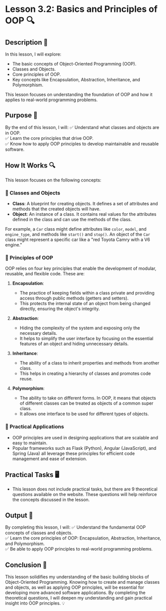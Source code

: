 # Lesson 3.2: Basics and Principles of OOP 🔍

## Description 📝

In this lesson, I will explore:

-   The basic concepts of Object-Oriented Programming (OOP).
-   Classes and Objects.
-   Core principles of OOP.
-   Key concepts like Encapsulation, Abstraction, Inheritance, and Polymorphism.

This lesson focuses on understanding the foundation of OOP and how it applies to real-world programming problems.

## Purpose 🎯

By the end of this lesson, I will:
✅ Understand what classes and objects are in OOP.  
✅ Learn the core principles that drive OOP.  
✅ Know how to apply OOP principles to develop maintainable and reusable software.

## How It Works 🔍

This lesson focuses on the following concepts:

### 🔹 Classes and Objects

-   **Class**: A blueprint for creating objects. It defines a set of attributes and methods that the created objects will have.
-   **Object**: An instance of a class. It contains real values for the attributes defined in the class and can use the methods of the class.

For example, a `Car` class might define attributes like `color`, `model`, and `engine_type`, and methods like `start()` and `stop()`. An object of the `Car` class might represent a specific car like a "red Toyota Camry with a V6 engine."

### 🔹 Principles of OOP

OOP relies on four key principles that enable the development of modular, reusable, and flexible code. These are:

1. **Encapsulation**:

    - The practice of keeping fields within a class private and providing access through public methods (getters and setters).
    - This protects the internal state of an object from being changed directly, ensuring the object's integrity.

2. **Abstraction**:

    - Hiding the complexity of the system and exposing only the necessary details.
    - It helps to simplify the user interface by focusing on the essential features of an object and hiding unnecessary details.

3. **Inheritance**:

    - The ability of a class to inherit properties and methods from another class.
    - This helps in creating a hierarchy of classes and promotes code reuse.

4. **Polymorphism**:
    - The ability to take on different forms. In OOP, it means that objects of different classes can be treated as objects of a common super class.
    - It allows one interface to be used for different types of objects.

### 🔹 Practical Applications

-   OOP principles are used in designing applications that are scalable and easy to maintain.
-   Popular frameworks such as Flask (Python), Angular (JavaScript), and Spring (Java) all leverage these principles for efficient code management and ease of extension.

## Practical Tasks 🖥️

-   This lesson does not include practical tasks, but there are 9 theoretical questions available on the website. These questions will help reinforce the concepts discussed in the lesson.

## Output 📜

By completing this lesson, I will:
✅ Understand the fundamental OOP concepts of classes and objects.  
✅ Learn the core principles of OOP: Encapsulation, Abstraction, Inheritance, and Polymorphism.  
✅ Be able to apply OOP principles to real-world programming problems.

## Conclusion 🚀

This lesson solidifies my understanding of the basic building blocks of Object-Oriented Programming.
Knowing how to create and manage classes and objects, as well as applying OOP principles, will be essential for developing more advanced software applications.
By completing the theoretical questions, I will deepen my understanding and gain practical insight into OOP principles. 💡
